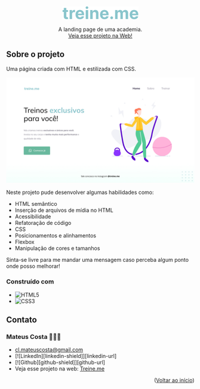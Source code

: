<a name="readme-top"></a>

<br />
<div align="center">
  <a href="https://github.com/clmateus/Treine-me">
    <img src="./images/logo.svg" alt="Logo" />
  </a>

  <p align="center">
    A landing page de uma academia.
    <br />
    <a href="https://clmateus.github.io/Treine-me" />Veja esse projeto na Web!</a>
  </p>
</div>


## Sobre o projeto

Uma página criada com HTML e estilizada com CSS.

<img src="./images/imgparagithub.jpg" />

Neste projeto pude desenvolver algumas habilidades como:
* HTML semântico
* Inserção de arquivos de mídia no HTML
* Acessibilidade
* Refatoração de código
* CSS
* Posicionamentos e alinhamentos
* Flexbox
* Manipulação de cores e tamanhos

Sinta-se livre para me mandar uma mensagem caso perceba algum ponto onde posso melhorar! 

### Construído com

* ![HTML5](https://img.shields.io/badge/html5-%23E34F26.svg?style=for-the-badge&logo=html5&logoColor=white)
* ![CSS3](https://img.shields.io/badge/css3-%231572B6.svg?style=for-the-badge&logo=css3&logoColor=white)

## Contato

### Mateus Costa 👨🏻‍💻
* cl.mateuscosta@gmail.com
* [![LinkedIn][linkedin-shield]][linkedin-url]
* [![Github][github-shield]][github-url]
* Veja esse projeto na web: [Treine.me](https://clmateus.github.io/Treine-me)

<p align="right">(<a href="#readme-top">Voltar ao início</a>)</p>
